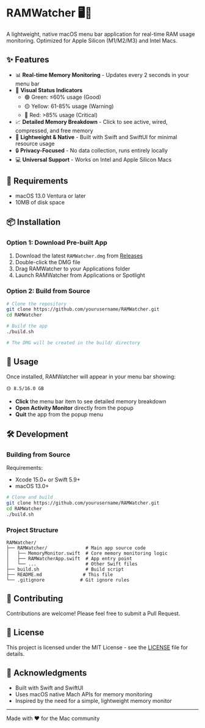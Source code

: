 # RAMWatcher 🖥️💾

A lightweight, native macOS menu bar application for real-time RAM usage monitoring. Optimized for Apple Silicon (M1/M2/M3) and Intel Macs.

## ✨ Features

- 📊 **Real-time Memory Monitoring** - Updates every 2 seconds in your menu bar
- 🚦 **Visual Status Indicators**
  - 🟢 Green: ≤60% usage (Good)
  - 🟡 Yellow: 61-85% usage (Warning)
  - 🔴 Red: >85% usage (Critical)
- 📈 **Detailed Memory Breakdown** - Click to see active, wired, compressed, and free memory
- 🚀 **Lightweight & Native** - Built with Swift and SwiftUI for minimal resource usage
- 🔒 **Privacy-Focused** - No data collection, runs entirely locally
- 💻 **Universal Support** - Works on Intel and Apple Silicon Macs

## 🔧 Requirements

- macOS 13.0 Ventura or later
- 10MB of disk space

## 📦 Installation

### Option 1: Download Pre-built App
1. Download the latest `RAMWatcher.dmg` from [Releases](https://github.com/yourusername/RAMWatcher/releases)
2. Double-click the DMG file
3. Drag RAMWatcher to your Applications folder
4. Launch RAMWatcher from Applications or Spotlight

### Option 2: Build from Source
```bash
# Clone the repository
git clone https://github.com/yourusername/RAMWatcher.git
cd RAMWatcher

# Build the app
./build.sh

# The DMG will be created in the build/ directory
```

## 🚀 Usage

Once installed, RAMWatcher will appear in your menu bar showing:

```
🟡 8.5/16.0 GB
```

- **Click** the menu bar item to see detailed memory breakdown
- **Open Activity Monitor** directly from the popup
- **Quit** the app from the popup menu

## 🛠️ Development

### Building from Source

Requirements:
- Xcode 15.0+ or Swift 5.9+
- macOS 13.0+

```bash
# Clone and build
git clone https://github.com/yourusername/RAMWatcher.git
cd RAMWatcher
./build.sh
```

### Project Structure

```
RAMWatcher/
├── RAMWatcher/              # Main app source code
│   ├── MemoryMonitor.swift  # Core memory monitoring logic
│   ├── RAMWatcherApp.swift  # App entry point
│   └── ...                  # Other Swift files
├── build.sh                 # Build script
├── README.md               # This file
└── .gitignore             # Git ignore rules
```

## 🤝 Contributing

Contributions are welcome! Please feel free to submit a Pull Request.

## 📝 License

This project is licensed under the MIT License - see the [LICENSE](LICENSE) file for details.

## 🙏 Acknowledgments

- Built with Swift and SwiftUI
- Uses macOS native Mach APIs for memory monitoring
- Inspired by the need for a simple, lightweight memory monitor

---

Made with ❤️ for the Mac community